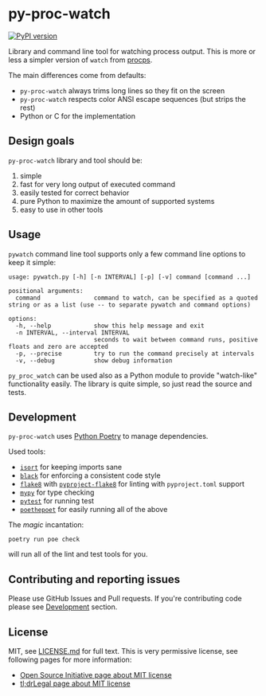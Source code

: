 # py-proc-watch

[![PyPI version](https://badge.fury.io/py/py-proc-watch.svg)](https://badge.fury.io/py/py-proc-watch)

Library and command line tool for watching process output. This is more or less a simpler version of `watch` from [procps](https://gitlab.com/procps-ng/procps).

The main differences come from defaults:

* `py-proc-watch` always trims long lines so they fit on the screen
* `py-proc-watch` respects color ANSI escape sequences (but strips the rest)
* Python or C for the implementation

## Design goals

`py-proc-watch` library and tool should be:

1. simple
2. fast for very long output of executed command
3. easily tested for correct behavior
4. pure Python to maximize the amount of supported systems
5. easy to use in other tools

## Usage

`pywatch` command line tool supports only a few command line options to keep it simple:

```text
usage: pywatch.py [-h] [-n INTERVAL] [-p] [-v] command [command ...]

positional arguments:
  command               command to watch, can be specified as a quoted string or as a list (use -- to separate pywatch and command options)

options:
  -h, --help            show this help message and exit
  -n INTERVAL, --interval INTERVAL
                        seconds to wait between command runs, positive floats and zero are accepted
  -p, --precise         try to run the command precisely at intervals
  -v, --debug           show debug information
```

`py_proc_watch` can be used also as a Python module to provide "watch-like" functionality easily. The library is quite simple, so just read the source and tests.

## Development

`py-proc-watch` uses [Python Poetry](https://python-poetry.org/) to manage dependencies.

Used tools:

* [`isort`](https://pypi.org/project/isort/) for keeping imports sane
* [`black`](https://pypi.org/project/black/) for enforcing a consistent code style
* [`flake8`](https://pypi.org/project/flake8/) with [`pyproject-flake8`](https://pypi.org/project/pyproject-flake8/) for linting with `pyproject.toml` support
* [`mypy`](https://pypi.org/project/mypy/) for type checking
* [`pytest`](https://pypi.org/project/pytest/) for running test
* [`poethepoet`](https://pypi.org/project/poethepoet/) for easily running all of the above

The _magic_ incantation:

```shell
poetry run poe check
```

will run all of the lint and test tools for you.

## Contributing and reporting issues

Please use GitHub Issues and Pull requests. If you're contributing code please see [Development](#development) section.

## License

MIT, see [LICENSE.md](./LICENSE.md) for full text. This is very permissive license, see following pages for more information:

* [Open Source Initiative page about MIT license](https://opensource.org/licenses/MIT)
* [tl;drLegal page about MIT license](https://tldrlegal.com/license/mit-license)
